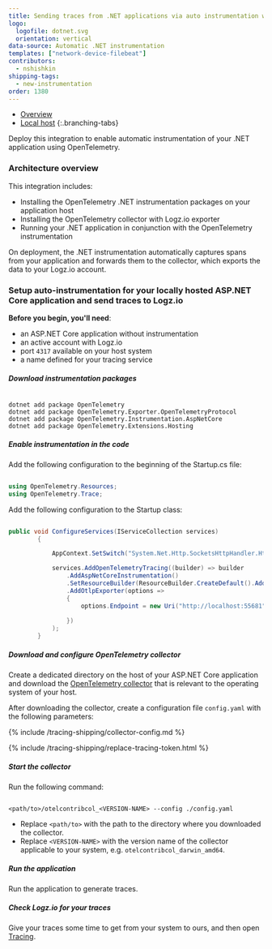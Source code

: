 ```yaml
---
title: Sending traces from .NET applications via auto instrumentation with OpenTelemetry
logo:
  logofile: dotnet.svg
  orientation: vertical
data-source: Automatic .NET instrumentation
templates: ["network-device-filebeat"]
contributors:
  - nshishkin
shipping-tags:
  - new-instrumentation
order: 1380
---
```


<!-- tabContainer:start -->
<div class="branching-container">

* [Overview](#overview)
* [Local host](#local-host)
{:.branching-tabs}

<!-- tab:start -->
<div id="overview">

Deploy this integration to enable automatic instrumentation of your .NET application using OpenTelemetry.

### Architecture overview

This integration includes:

* Installing the OpenTelemetry .NET instrumentation packages on your application host
* Installing the OpenTelemetry collector with Logz.io exporter
* Running your .NET application in conjunction with the OpenTelemetry instrumentation

On deployment, the .NET instrumentation automatically captures spans from your application and forwards them to the collector, which exports the data to your Logz.io account.

</div>
<!-- tab:end -->


<!-- tab:start -->
<div id="local-host">


### Setup auto-instrumentation for your locally hosted ASP.NET Core application and send traces to Logz.io

**Before you begin, you'll need**:

* an ASP.NET Core application without instrumentation
* an active account with Logz.io
* port `4317` available on your host system
* a name defined for your tracing service


<div class="tasklist">


##### Download instrumentation packages

```shell

dotnet add package OpenTelemetry
dotnet add package OpenTelemetry.Exporter.OpenTelemetryProtocol
dotnet add package OpenTelemetry.Instrumentation.AspNetCore
dotnet add package OpenTelemetry.Extensions.Hosting

```
##### Enable instrumentation in the code

Add the following configuration to the beginning of the Startup.cs file:

```cs

using OpenTelemetry.Resources;
using OpenTelemetry.Trace;

```

Add the following configuration to the Startup class:

```cs

public void ConfigureServices(IServiceCollection services)
        {

            AppContext.SetSwitch("System.Net.Http.SocketsHttpHandler.Http2UnencryptedSupport", true);

            services.AddOpenTelemetryTracing((builder) => builder
                .AddAspNetCoreInstrumentation()
                .SetResourceBuilder(ResourceBuilder.CreateDefault().AddService("my-app"))
                .AddOtlpExporter(options =>
                {
                    options.Endpoint = new Uri("http://localhost:55681");
             
                })
            );
        }

```


##### Download and configure OpenTelemetry collector

Create a dedicated directory on the host of your ASP.NET Core application and download the [OpenTelemetry collector](https://github.com/open-telemetry/opentelemetry-collector-contrib/releases/tag/v0.23.0) that is relevant to the operating system of your host.


After downloading the collector, create a configuration file `config.yaml` with the following parameters:

{% include /tracing-shipping/collector-config.md %}

{% include /tracing-shipping/replace-tracing-token.html %}


##### Start the collector

Run the following command:

```shell

<path/to>/otelcontribcol_<VERSION-NAME> --config ./config.yaml

```
* Replace `<path/to>` with the path to the directory where you downloaded the collector.
* Replace `<VERSION-NAME>` with the version name of the collector applicable to your system, e.g. `otelcontribcol_darwin_amd64`.

##### Run the application

Run the application to generate traces.


##### Check Logz.io for your traces

Give your traces some time to get from your system to ours, and then open [Tracing](https://app.logz.io/#/dashboard/jaeger).

</div>

</div>
<!-- tab:end -->

</div>
<!-- tabContainer:end -->
